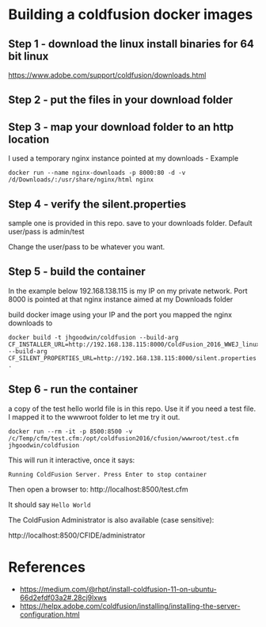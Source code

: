 # Building a coldfusion docker images

## Step 1 - download the linux install binaries for 64 bit linux
https://www.adobe.com/support/coldfusion/downloads.html

## Step 2 - put the files in your download folder

## Step 3 - map your download folder to an http location

I used a temporary nginx instance pointed at my downloads - Example

```
docker run --name nginx-downloads -p 8000:80 -d -v /d/Downloads/:/usr/share/nginx/html nginx
```

## Step 4 - verify the silent.properties

sample one is provided in this repo. save to your downloads folder. Default user/pass is admin/test

Change the user/pass to be whatever you want.

## Step 5 - build the container

In the example below 192.168.138.115 is my IP on my private network. Port 8000 is pointed at that nginx instance aimed at my Downloads folder

build docker image using your IP and the port you mapped the nginx downloads to

```
docker build -t jhgoodwin/coldfusion --build-arg CF_INSTALLER_URL=http://192.168.138.115:8000/ColdFusion_2016_WWEJ_linux64.bin --build-arg CF_SILENT_PROPERTIES_URL=http://192.168.138.115:8000/silent.properties .
```

## Step 6 - run the container

a copy of the test hello world file is in this repo. Use it if you need a test file.
I mapped it to the wwwroot folder to let me try it out.

```
docker run --rm -it -p 8500:8500 -v /c/Temp/cfm/test.cfm:/opt/coldfusion2016/cfusion/wwwroot/test.cfm jhgoodwin/coldfusion
```

This will run it interactive, once it says:
```
Running ColdFusion Server. Press Enter to stop container
```

Then open a browser to:
http://localhost:8500/test.cfm

It should say `Hello World`

The ColdFusion Administrator is also available (case sensitive):

http://localhost:8500/CFIDE/administrator

# References

* https://medium.com/@rhpt/install-coldfusion-11-on-ubuntu-66d2efdf03a2#.28cj9lxws
* https://helpx.adobe.com/coldfusion/installing/installing-the-server-configuration.html
